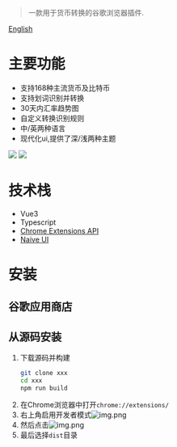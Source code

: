 > 一款用于货币转换的谷歌浏览器插件.

[English](./README.md)
# 主要功能
* 支持168种主流货币及比特币
* 支持划词识别并转换
* 30天内汇率趋势图
* 自定义转换识别规则
* 中/英两种语言
* 现代化ui,提供了深/浅两种主题

![](https://raw.githubusercontent.com/cruldra/raws/main/uPic/m2NmPp.png)
![](https://raw.githubusercontent.com/cruldra/raws/main/uPic/RvpjXa.png)

# 技术栈
* Vue3
* Typescript
* [Chrome Extensions API](https://developer.chrome.com/docs/extensions/reference/)
* [Naive UI](https://github.com/TuSimple/naive-ui)


# 安装
## 谷歌应用商店

## 从源码安装
1. 下载源码并构建
    ```bash
    git clone xxx
    cd xxx
    npm run build
    ```
2. 在Chrome浏览器中打开``chrome://extensions/``
3. 右上角启用开发者模式![img.png](https://raw.githubusercontent.com/cruldra/raws/main/uPic/sES4IN.png)
4. 然后点击![img.png](https://raw.githubusercontent.com/cruldra/raws/main/uPic/5Kyket.png)
5. 最后选择``dist``目录